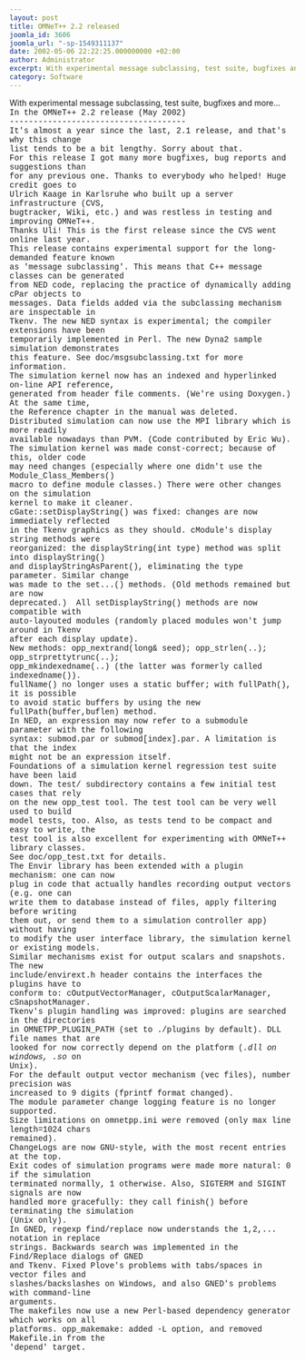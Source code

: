 ```yaml
---
layout: post
title: OMNeT++ 2.2 released
joomla_id: 3606
joomla_url: "-sp-1549311137"
date: 2002-05-06 22:22:25.000000000 +02:00
author: Administrator
excerpt: With experimental message subclassing, test suite, bugfixes and more...
category: Software
---
```

With experimental message subclassing, test suite, bugfixes and more... <FONT face="courier new, courier, mono"><BR>In the OMNeT++ 2.2 release (May 2002)<BR>-------------------------------------<BR>It's almost a year since the last, 2.1 release, and that's why this change<BR>list tends to be a bit lengthy. Sorry about that.<BR>For this release I got many more bugfixes, bug reports and suggestions than<BR>for any previous one. Thanks to everybody who helped! Huge credit goes to<BR>Ulrich Kaage in Karlsruhe who built up a server infrastructure (CVS,<BR>bugtracker, Wiki, etc.) and was restless in testing and improving OMNeT++.<BR>Thanks Uli! This is the first release since the CVS went online last year.<BR>This release contains experimental support for the long-demanded feature known<BR>as 'message subclassing'. This means that C++ message classes can be generated<BR>from NED code, replacing the practice of dynamically adding cPar objects to<BR>messages. Data fields added via the subclassing mechanism are inspectable in<BR>Tkenv. The new NED syntax is experimental; the compiler extensions have been<BR>temporarily implemented in Perl. The new Dyna2 sample simulation demonstrates<BR>this feature. See doc/msgsubclassing.txt for more information.<BR>The simulation kernel now has an indexed and hyperlinked on-line API reference,<BR>generated from header file comments. (We're using Doxygen.) At the same time,<BR>the Reference chapter in the manual was deleted.<BR>Distributed simulation can now use the MPI library which is more readily<BR>available nowadays than PVM. (Code contributed by Eric Wu).<BR>The simulation kernel was made const-correct; because of this, older code<BR>may need changes (especially where one didn't use the Module_Class_Members()<BR>macro to define module classes.) There were other changes on the simulation<BR>kernel to make it cleaner.<BR>cGate::setDisplayString() was fixed: changes are now immediately reflected<BR>in the Tkenv graphics as they should. cModule's display string methods were<BR>reorganized: the displayString(int type) method was split into displayString()<BR>and displayStringAsParent(), eliminating the type parameter. Similar change<BR>was made to the set...() methods. (Old methods remained but are now<BR>deprecated.)&nbsp; All setDisplayString() methods are now compatible with<BR>auto-layouted modules (randomly placed modules won't jump around in Tkenv<BR>after each display update).<BR>New methods: opp_nextrand(long&amp; seed); opp_strlen(..); opp_strprettytrunc(..);<BR>opp_mkindexedname(..) (the latter was formerly called indexedname()).<BR>fullName() no longer uses a static buffer; with fullPath(), it is possible<BR>to avoid static buffers by using the new fullPath(buffer,buflen) method.<BR>In NED, an expression may now refer to a submodule parameter with the following<BR>syntax: submod.par or submod[index].par. A limitation is that the index<BR>might not be an expression itself.<BR>Foundations of a simulation kernel regression test suite have been laid<BR>down. The test/ subdirectory contains a few initial test cases that rely<BR>on the new opp_test tool. The test tool can be very well used to build<BR>model tests, too. Also, as tests tend to be compact and easy to write, the<BR>test tool is also excellent for experimenting with OMNeT++ library classes.<BR>See doc/opp_test.txt for details.<BR>The Envir library has been extended with a plugin mechanism: one can now<BR>plug in code that actually handles recording output vectors (e.g. one can<BR>write them to database instead of files, apply filtering before writing<BR>them out, or send them to a simulation controller app) without having<BR>to modify the user interface library, the simulation kernel or existing models.<BR>Similar mechanisms exist for output scalars and snapshots. The new<BR>include/envirext.h header contains the interfaces the plugins have to<BR>conform to: cOutputVectorManager, cOutputScalarManager, cSnapshotManager.<BR>Tkenv's plugin handling was improved: plugins are searched in the directories<BR>in OMNETPP_PLUGIN_PATH (set to ./plugins by default). DLL file names that are<BR>looked for now correctly depend on the platform (*.dll on windows, .so* on<BR>Unix).<BR>For the default output vector mechanism (vec files), number precision was<BR>increased to 9 digits (fprintf format changed).<BR>The module parameter change logging feature is no longer supported.<BR>Size limitations on omnetpp.ini were removed (only max line length=1024 chars<BR>remained).<BR>ChangeLogs are now GNU-style, with the most recent entries at the top.<BR>Exit codes of simulation programs were made more natural: 0 if the simulation<BR>terminated normally, 1 otherwise. Also, SIGTERM and SIGINT signals are now<BR>handled more gracefully: they call finish() before terminating the simulation<BR>(Unix only).<BR>In GNED, regexp find/replace now understands the 1,2,... notation in replace<BR>strings. Backwards search was implemented in the Find/Replace dialogs of GNED<BR>and Tkenv. Fixed Plove's problems with tabs/spaces in vector files and<BR>slashes/backslashes on Windows, and also GNED's problems with command-line<BR>arguments.<BR>The makefiles now use a new Perl-based dependency generator which works on all<BR>platforms. opp_makemake: added -L option, and removed Makefile.in from the<BR>'depend' target.</FONT> 
